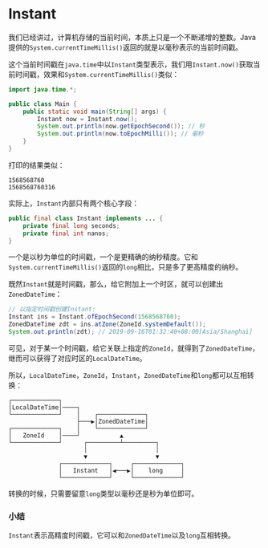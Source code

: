 # Instant

我们已经讲过，计算机存储的当前时间，本质上只是一个不断递增的整数。Java提供的`System.currentTimeMillis()`返回的就是以毫秒表示的当前时间戳。

这个当前时间戳在`java.time`中以`Instant`类型表示，我们用`Instant.now()`获取当前时间戳，效果和`System.currentTimeMillis()`类似：

```java
import java.time.*;

public class Main {
    public static void main(String[] args) {
        Instant now = Instant.now();
        System.out.println(now.getEpochSecond()); // 秒
        System.out.println(now.toEpochMilli()); // 毫秒
    }
}
```

打印的结果类似：

```plain
1568568760
1568568760316
```

实际上，`Instant`内部只有两个核心字段：

```java
public final class Instant implements ... {
    private final long seconds;
    private final int nanos;
}
```

一个是以秒为单位的时间戳，一个是更精确的纳秒精度。它和`System.currentTimeMillis()`返回的`long`相比，只是多了更高精度的纳秒。

既然`Instant`就是时间戳，那么，给它附加上一个时区，就可以创建出`ZonedDateTime`：

```java
// 以指定时间戳创建Instant:
Instant ins = Instant.ofEpochSecond(1568568760);
ZonedDateTime zdt = ins.atZone(ZoneId.systemDefault());
System.out.println(zdt); // 2019-09-16T01:32:40+08:00[Asia/Shanghai]
```

可见，对于某一个时间戳，给它关联上指定的`ZoneId`，就得到了`ZonedDateTime`，继而可以获得了对应时区的`LocalDateTime`。

所以，`LocalDateTime`，`ZoneId`，`Instant`，`ZonedDateTime`和`long`都可以互相转换：

```ascii
┌─────────────┐
│LocalDateTime│────┐
└─────────────┘    │    ┌─────────────┐
                   ├───▶│ZonedDateTime│
┌─────────────┐    │    └─────────────┘
│   ZoneId    │────┘           ▲
└─────────────┘      ┌─────────┴─────────┐
                     │                   │
                     ▼                   ▼
              ┌─────────────┐     ┌─────────────┐
              │   Instant   │◀───▶│    long     │
              └─────────────┘     └─────────────┘
```

转换的时候，只需要留意`long`类型以毫秒还是秒为单位即可。

### 小结

`Instant`表示高精度时间戳，它可以和`ZonedDateTime`以及`long`互相转换。
